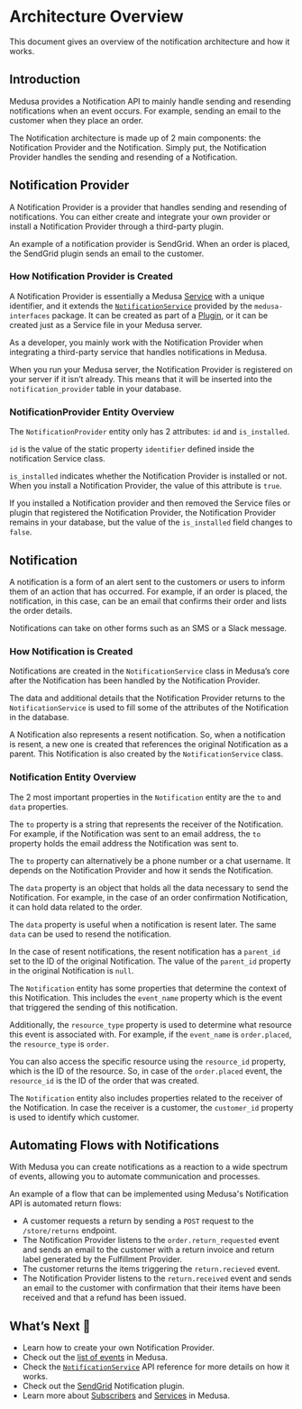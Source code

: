 # Architecture Overview

This document gives an overview of the notification architecture and how it works.

## Introduction

Medusa provides a Notification API to mainly handle sending and resending notifications when an event occurs. For example, sending an email to the customer when they place an order.

The Notification architecture is made up of 2 main components: the Notification Provider and the Notification. Simply put, the Notification Provider handles the sending and resending of a Notification.

## Notification Provider

A Notification Provider is a provider that handles sending and resending of notifications. You can either create and integrate your own provider or install a Notification Provider through a third-party plugin.

An example of a notification provider is SendGrid. When an order is placed, the SendGrid plugin sends an email to the customer.

### How Notification Provider is Created

A Notification Provider is essentially a Medusa [Service](../services/create-service.md) with a unique identifier, and it extends the [`NotificationService`](../../../references/services/classes/NotificationService.md) provided by the `medusa-interfaces` package. It can be created as part of a [Plugin](../plugins/overview.md), or it can be created just as a Service file in your Medusa server.

As a developer, you mainly work with the Notification Provider when integrating a third-party service that handles notifications in Medusa.

When you run your Medusa server, the Notification Provider is registered on your server if it isn’t already. This means that it will be inserted into the `notification_provider` table in your database.

### NotificationProvider Entity Overview

The `NotificationProvider` entity only has 2 attributes: `id` and `is_installed`.

`id` is the value of the static property `identifier` defined inside the notification Service class.

`is_installed` indicates whether the Notification Provider is installed or not. When you install a Notification Provider, the value of this attribute is `true`.

If you installed a Notification provider and then removed the Service files or plugin that registered the Notification Provider, the Notification Provider remains in your database, but the value of the `is_installed` field changes to `false`.

## Notification

A notification is a form of an alert sent to the customers or users to inform them of an action that has occurred. For example, if an order is placed, the notification, in this case, can be an email that confirms their order and lists the order details.

Notifications can take on other forms such as an SMS or a Slack message.

### How Notification is Created

Notifications are created in the `NotificationService` class in Medusa’s core after the Notification has been handled by the Notification Provider. 

The data and additional details that the Notification Provider returns to the `NotificationService` is used to fill some of the attributes of the Notification in the database.

A Notification also represents a resent notification. So, when a notification is resent, a new one is created that references the original Notification as a parent. This Notification is also created by the `NotificationService` class.

### Notification Entity Overview

The 2 most important properties in the `Notification` entity are the `to` and `data` properties. 

The `to` property is a string that represents the receiver of the Notification. For example, if the Notification was sent to an email address, the `to` property holds the email address the Notification was sent to.

The `to` property can alternatively be a phone number or a chat username. It depends on the Notification Provider and how it sends the Notification.

The `data` property is an object that holds all the data necessary to send the Notification. For example, in the case of an order confirmation Notification, it can hold data related to the order.

The `data` property is useful when a notification is resent later. The same `data` can be used to resend the notification.

In the case of resent notifications, the resent notification has a `parent_id` set to the ID of the original Notification. The value of the `parent_id` property in the original Notification is `null`.

The `Notification` entity has some properties that determine the context of this Notification. This includes the `event_name` property which is the event that triggered the sending of this notification.

Additionally, the `resource_type` property is used to determine what resource this event is associated with. For example, if the `event_name` is `order.placed`, the `resource_type` is `order`.

You can also access the specific resource using the `resource_id` property, which is the ID of the resource. So, in case of the `order.placed` event, the `resource_id` is the ID of the order that was created.

The `Notification` entity also includes properties related to the receiver of the Notification. In case the receiver is a customer, the `customer_id` property is used to identify which customer.

## Automating Flows with Notifications

With Medusa you can create notifications as a reaction to a wide spectrum of events, allowing you to automate communication and processes. 

An example of a flow that can be implemented using Medusa's Notification API is automated return flows:

- A customer requests a return by sending a `POST` request to the `/store/returns` endpoint.
- The Notification Provider listens to the `order.return_requested` event and sends an email to the customer with a return invoice and return label generated by the Fulfillment Provider.
- The customer returns the items triggering the `return.recieved` event.
- The Notification Provider listens to the `return.received` event and sends an email to the customer with confirmation that their items have been received and that a refund has been issued.

## What’s Next 🚀

- Learn how to create your own Notification Provider.
- Check out the [list of events](../subscribers/events-list.md) in Medusa.
- Check the [`NotificationService`](../../../references/services/classes/NotificationService.md) API reference for more details on how it works.
- Check out the [SendGrid](../../../add-plugins/sendgrid.mdx) Notification plugin.
- Learn more about [Subscribers](../subscribers/create-subscriber.md) and [Services](../services/create-service.md) in Medusa.
